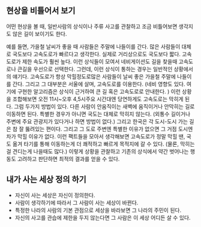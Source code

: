 ## 현상을 비틀어서 보기

어떤 현상을 볼 때, 일반사람의 상식이나 주류 사고를 관찰하고 조금 비틀어보면 생각지도 않은 길이 보이기도 한다.

예를 들면, 가을철 날씨가 좋을 때 사람들은 주말에 나들이를 간다. 
많은 사람들이 대체로 국도보다 고속도로가 빠르다고 생각한다. 
실제로 거리상으로도 국도보다 짧다. 고속도로가 제한 속도가 훨씬 높다. 
이런 상식들이 모여서 네비게이션도 길을 찾을때 고속도로나 큰길을 우선으로 선택한다.
그런데, 이런 상식이 통하는 경우는 일반적인 상황에서의 얘기다.
고속도로가 항상 막힐정도로많은 사람들이 날씨 좋은 가을철 주말에 나들이를 간다. 
그리고 그 대부분은 서울에 살며, 고속도로를 이용한다. 
(네비 영향도 있다. 여기에 구현한 알고리즘은 상식이 근거하여 큰 길 혹은 고속도로로 안내한다. )
이런 상황을 조합해보면 오전 11시~오후 4,5시주요 시간대엔 당연하게도 고속도로는 막히게 된다.
그럼 두가지 방법이 있다. 다른 사람이 안움직이는 새벽에 움직이거나 안막히는 길로 이동하면 된다.
특별한 경우가 아니면 국도는 대체로 막히지 않는다. (외통수 길이거나 주변에 주요 관광지가 있다거나 하면 방법이 없다.)
그리고 한국은 각 도시-도시 가는 길은 참 잘 뚫려있는 편이다. 그리고 그 도로 주변엔 특별한 이유가 없으면 그 거점 도시엔 차가 막힐 이유가 없다. 
이런 팩트들을 모아서 생각해보면 고속도로가 정말 막힐 땐,
국도 옮겨 타기를 통해 이동하는게 더 쾌적하고 빠르게 목적지에 갈 수 있다. 
(물론, 막히는걸 견디는게 나을때도 많다.)
이렇게 상황을 관찰하고 기존의 상식에서 약간 벗어나는 행동도 고려하고 판단하면 최적의 결과를 얻을 수 있다. 


## 내가 사는 세상 정의 하기

* 자신이 사는 세상은 자신이 정의한다. 
* 사람이 생각하기에 따라서 그 사람이 사는 세상이 바뀐다.
* 특정한 나라의 사람의 기본 관점으로 세상을 바라보면 그 나라의 주민이 된다.
* 자신의 사고를 관습에 제한을 두지 않는다면 그 사람은 이 세상 어디든 살 수 있다.

